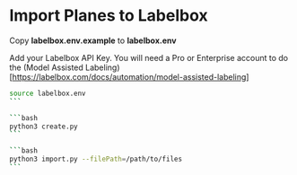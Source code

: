 # Import Planes to Labelbox

Copy **labelbox.env.example** to **labelbox.env**

Add your Labelbox API Key. You will need a Pro or Enterprise account to do the (Model Assisted Labeling)[https://labelbox.com/docs/automation/model-assisted-labeling]

````bash
source labelbox.env
```

```bash
python3 create.py
```

```bash
python3 import.py --filePath=/path/to/files
```
